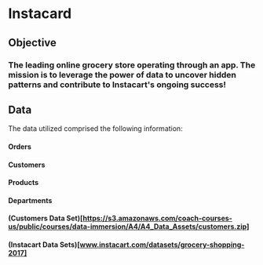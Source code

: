 # Instacard
## Objective
### The leading online grocery store operating through an app. The mission is to leverage the power of data to uncover hidden patterns and contribute to Instacart's ongoing success!
## Data
The data utilized comprised the following information: 
#### Orders
#### Customers
#### Products
#### Departments
#### (Customers Data Set)[https://s3.amazonaws.com/coach-courses-us/public/courses/data-immersion/A4/A4_Data_Assets/customers.zip]
#### (Instacart Data Sets)[www.instacart.com/datasets/grocery-shopping-2017]
